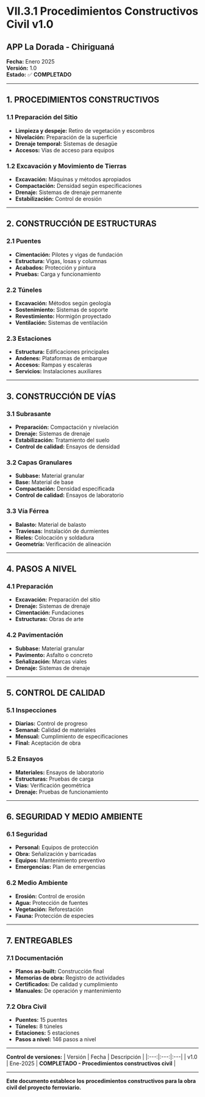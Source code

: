 # VII.3.1 Procedimientos Constructivos Civil v1.0
## APP La Dorada - Chiriguaná

**Fecha:** Enero 2025  
**Versión:** 1.0  
**Estado:** ✅ **COMPLETADO**

---

## 1. PROCEDIMIENTOS CONSTRUCTIVOS

### 1.1 Preparación del Sitio
- **Limpieza y despeje:** Retiro de vegetación y escombros
- **Nivelación:** Preparación de la superficie
- **Drenaje temporal:** Sistemas de desagüe
- **Accesos:** Vías de acceso para equipos

### 1.2 Excavación y Movimiento de Tierras
- **Excavación:** Máquinas y métodos apropiados
- **Compactación:** Densidad según especificaciones
- **Drenaje:** Sistemas de drenaje permanente
- **Estabilización:** Control de erosión

---

## 2. CONSTRUCCIÓN DE ESTRUCTURAS

### 2.1 Puentes
- **Cimentación:** Pilotes y vigas de fundación
- **Estructura:** Vigas, losas y columnas
- **Acabados:** Protección y pintura
- **Pruebas:** Carga y funcionamiento

### 2.2 Túneles
- **Excavación:** Métodos según geología
- **Sostenimiento:** Sistemas de soporte
- **Revestimiento:** Hormigón proyectado
- **Ventilación:** Sistemas de ventilación

### 2.3 Estaciones
- **Estructura:** Edificaciones principales
- **Andenes:** Plataformas de embarque
- **Accesos:** Rampas y escaleras
- **Servicios:** Instalaciones auxiliares

---

## 3. CONSTRUCCIÓN DE VÍAS

### 3.1 Subrasante
- **Preparación:** Compactación y nivelación
- **Drenaje:** Sistemas de drenaje
- **Estabilización:** Tratamiento del suelo
- **Control de calidad:** Ensayos de densidad

### 3.2 Capas Granulares
- **Subbase:** Material granular
- **Base:** Material de base
- **Compactación:** Densidad especificada
- **Control de calidad:** Ensayos de laboratorio

### 3.3 Vía Férrea
- **Balasto:** Material de balasto
- **Traviesas:** Instalación de durmientes
- **Rieles:** Colocación y soldadura
- **Geometría:** Verificación de alineación

---

## 4. PASOS A NIVEL

### 4.1 Preparación
- **Excavación:** Preparación del sitio
- **Drenaje:** Sistemas de drenaje
- **Cimentación:** Fundaciones
- **Estructuras:** Obras de arte

### 4.2 Pavimentación
- **Subbase:** Material granular
- **Pavimento:** Asfalto o concreto
- **Señalización:** Marcas viales
- **Drenaje:** Sistemas de drenaje

---

## 5. CONTROL DE CALIDAD

### 5.1 Inspecciones
- **Diarias:** Control de progreso
- **Semanal:** Calidad de materiales
- **Mensual:** Cumplimiento de especificaciones
- **Final:** Aceptación de obra

### 5.2 Ensayos
- **Materiales:** Ensayos de laboratorio
- **Estructuras:** Pruebas de carga
- **Vías:** Verificación geométrica
- **Drenaje:** Pruebas de funcionamiento

---

## 6. SEGURIDAD Y MEDIO AMBIENTE

### 6.1 Seguridad
- **Personal:** Equipos de protección
- **Obra:** Señalización y barricadas
- **Equipos:** Mantenimiento preventivo
- **Emergencias:** Plan de emergencias

### 6.2 Medio Ambiente
- **Erosión:** Control de erosión
- **Agua:** Protección de fuentes
- **Vegetación:** Reforestación
- **Fauna:** Protección de especies

---

## 7. ENTREGABLES

### 7.1 Documentación
- **Planos as-built:** Construcción final
- **Memorias de obra:** Registro de actividades
- **Certificados:** De calidad y cumplimiento
- **Manuales:** De operación y mantenimiento

### 7.2 Obra Civil
- **Puentes:** 15 puentes
- **Túneles:** 8 túneles
- **Estaciones:** 5 estaciones
- **Pasos a nivel:** 146 pasos a nivel

---

**Control de versiones:**
| Versión | Fecha | Descripción |
|:---:|:---:|:---|
| v1.0 | Ene-2025 | **COMPLETADO - Procedimientos constructivos civil** |

---

**Este documento establece los procedimientos constructivos para la obra civil del proyecto ferroviario.**
